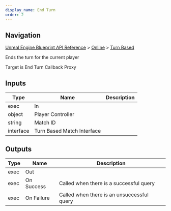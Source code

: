 ```yaml
---
display_name: End Turn
order: 2
---
```

## Navigation

[Unreal Engine Blueprint API Reference](https://dev.epicgames.com/documentation/en-us/unreal-engine/BlueprintAPI) > [Online](https://dev.epicgames.com/documentation/en-us/unreal-engine/BlueprintAPI/Online) > [Turn Based](https://dev.epicgames.com/documentation/en-us/unreal-engine/BlueprintAPI/Online/TurnBased)

Ends the turn for the current player

Target is End Turn Callback Proxy

## Inputs

| Type | Name | Description |
| --- | --- | --- |
| exec | In |  |
| object | Player Controller |  |
| string | Match ID |  |
| interface | Turn Based Match Interface |  |

## Outputs

| Type | Name | Description |
| --- | --- | --- |
| exec | Out |  |
| exec | On Success | Called when there is a successful query |
| exec | On Failure | Called when there is an unsuccessful query |
